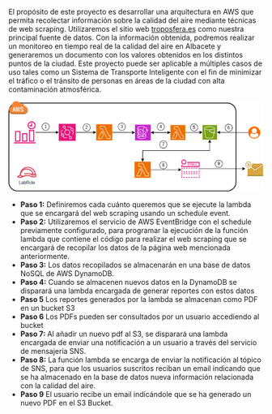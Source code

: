 El propósito de este proyecto es desarrollar una arquitectura en AWS que permita recolectar información sobre la calidad del aire mediante técnicas de web scraping. Utilizaremos el sitio web [troposfera.es](https://troposfera.es/datos/dev-albacete/#/dashboard) como nuestra principal fuente de datos. Con la información obtenida, podremos realizar un monitoreo en tiempo real de la calidad del aire en Albacete y generaremos un documento con los valores obtenidos en los distintos puntos de la ciudad. 
Este proyecto puede ser aplicable a múltiples casos de uso tales como un Sistema de Transporte Inteligente con el fin de minimizar el tráfico o el tránsito de personas en áreas de la ciudad con alta contaminación atmosférica.

![AWS Architecture here](https://github.com/mbrazalez/aws-airquality-monitior/blob/main/diagrama.png)

- **Paso 1:** Definiremos cada cuánto queremos que se ejecute la lambda que se encargará del web scraping usando un schedule event.
- **Paso 2:** Utilizaremos el servicio de AWS EventBridge con el schedule previamente configurado, para programar la ejecución de la función lambda que contiene el código para realizar el web scraping que se encargará de recopilar los datos de la página web mencionada anteriormente.
- **Paso 3:** Los datos recopilados se almacenarán en una base de datos NoSQL de AWS DynamoDB.
- **Paso 4:** Cuando se almacenen nuevos datos en la DynamoDB se disparará una lambda encargada de generar reportes con estos datos
- **Paso 5** Los reportes generados por la lambda se almacenan como PDF en un bucket S3
- **Paso 6** Los PDFs pueden ser consultados por un usuario accediendo al bucket
- **Paso 7:** Al añadir un nuevo pdf al S3, se disparará una lambda encargada de enviar una notificación a un usuario a través del servicio de mensajería SNS.
- **Paso 8:** La función lambda se encarga de enviar la notificación al tópico de SNS, para que los usuarios suscritos reciban un email indicando que se ha almacenado en la base de datos nueva información relacionada con la calidad del aire.
- **Paso 9** El usuario recibe un email indicándole que se ha generado un nuevo PDF en el S3 Bucket.

